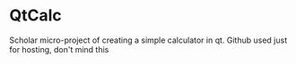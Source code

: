 # QtCalc
Scholar micro-project of creating a simple calculator in qt. Github used just for hosting, don't mind this
